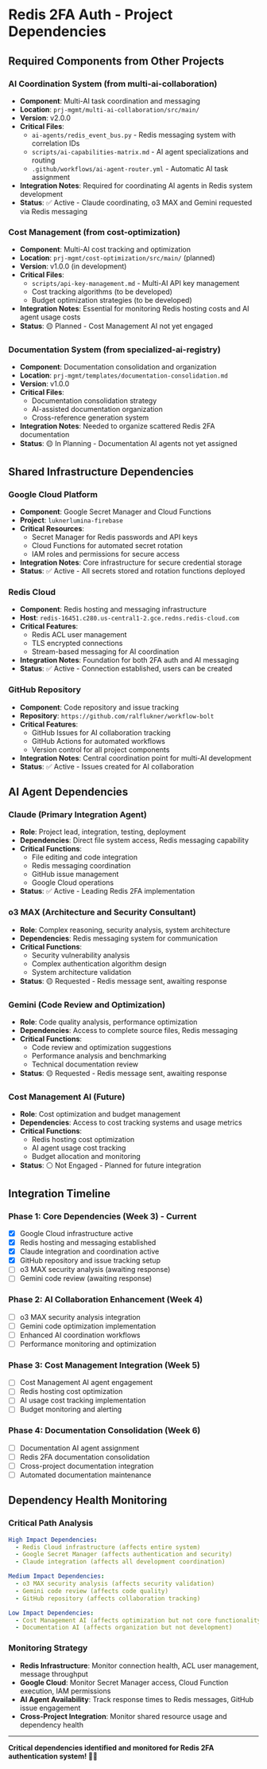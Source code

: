 # Redis 2FA Auth - Project Dependencies

## Required Components from Other Projects

### AI Coordination System (from multi-ai-collaboration)
- **Component**: Multi-AI task coordination and messaging
- **Location**: `prj-mgmt/multi-ai-collaboration/src/main/`
- **Version**: v2.0.0
- **Critical Files**:
  - `ai-agents/redis_event_bus.py` - Redis messaging system with correlation IDs
  - `scripts/ai-capabilities-matrix.md` - AI agent specializations and routing
  - `.github/workflows/ai-agent-router.yml` - Automatic AI task assignment
- **Integration Notes**: Required for coordinating AI agents in Redis system development
- **Status**: ✅ Active - Claude coordinating, o3 MAX and Gemini requested via Redis messaging

### Cost Management (from cost-optimization)  
- **Component**: Multi-AI cost tracking and optimization
- **Location**: `prj-mgmt/cost-optimization/src/main/` (planned)
- **Version**: v1.0.0 (in development)
- **Critical Files**:
  - `scripts/api-key-management.md` - Multi-AI API key management
  - Cost tracking algorithms (to be developed)
  - Budget optimization strategies (to be developed)
- **Integration Notes**: Essential for monitoring Redis hosting costs and AI agent usage costs
- **Status**: 🟡 Planned - Cost Management AI not yet engaged

### Documentation System (from specialized-ai-registry)
- **Component**: Documentation consolidation and organization
- **Location**: `prj-mgmt/templates/documentation-consolidation.md`
- **Version**: v1.0.0
- **Critical Files**:
  - Documentation consolidation strategy
  - AI-assisted documentation organization
  - Cross-reference generation system
- **Integration Notes**: Needed to organize scattered Redis 2FA documentation
- **Status**: 🟡 In Planning - Documentation AI agents not yet assigned

## Shared Infrastructure Dependencies

### Google Cloud Platform
- **Component**: Google Secret Manager and Cloud Functions
- **Project**: `luknerlumina-firebase`
- **Critical Resources**:
  - Secret Manager for Redis passwords and API keys
  - Cloud Functions for automated secret rotation
  - IAM roles and permissions for secure access
- **Integration Notes**: Core infrastructure for secure credential storage
- **Status**: ✅ Active - All secrets stored and rotation functions deployed

### Redis Cloud
- **Component**: Redis hosting and messaging infrastructure
- **Host**: `redis-16451.c280.us-central1-2.gce.redns.redis-cloud.com`
- **Critical Features**:
  - Redis ACL user management
  - TLS encrypted connections
  - Stream-based messaging for AI coordination
- **Integration Notes**: Foundation for both 2FA auth and AI messaging
- **Status**: ✅ Active - Connection established, users can be created

### GitHub Repository
- **Component**: Code repository and issue tracking
- **Repository**: `https://github.com/ralflukner/workflow-bolt`
- **Critical Features**:
  - GitHub Issues for AI collaboration tracking
  - GitHub Actions for automated workflows
  - Version control for all project components
- **Integration Notes**: Central coordination point for multi-AI development
- **Status**: ✅ Active - Issues created for AI collaboration

## AI Agent Dependencies

### Claude (Primary Integration Agent)
- **Role**: Project lead, integration, testing, deployment
- **Dependencies**: Direct file system access, Redis messaging capability
- **Critical Functions**:
  - File editing and code integration
  - Redis messaging coordination
  - GitHub issue management
  - Google Cloud operations
- **Status**: ✅ Active - Leading Redis 2FA implementation

### o3 MAX (Architecture and Security Consultant)
- **Role**: Complex reasoning, security analysis, system architecture
- **Dependencies**: Redis messaging system for communication
- **Critical Functions**:
  - Security vulnerability analysis
  - Complex authentication algorithm design
  - System architecture validation
- **Status**: 🟡 Requested - Redis message sent, awaiting response

### Gemini (Code Review and Optimization)
- **Role**: Code quality analysis, performance optimization
- **Dependencies**: Access to complete source files, Redis messaging
- **Critical Functions**:
  - Code review and optimization suggestions
  - Performance analysis and benchmarking
  - Technical documentation review
- **Status**: 🟡 Requested - Redis message sent, awaiting response

### Cost Management AI (Future)
- **Role**: Cost optimization and budget management
- **Dependencies**: Access to cost tracking systems and usage metrics
- **Critical Functions**:
  - Redis hosting cost optimization
  - AI agent usage cost tracking
  - Budget allocation and monitoring
- **Status**: ⚪ Not Engaged - Planned for future integration

## Integration Timeline

### Phase 1: Core Dependencies (Week 3) - Current
- [x] Google Cloud infrastructure active
- [x] Redis hosting and messaging established  
- [x] Claude integration and coordination active
- [x] GitHub repository and issue tracking setup
- [ ] o3 MAX security analysis (awaiting response)
- [ ] Gemini code review (awaiting response)

### Phase 2: AI Collaboration Enhancement (Week 4)
- [ ] o3 MAX security analysis integration
- [ ] Gemini code optimization implementation
- [ ] Enhanced AI coordination workflows
- [ ] Performance monitoring and optimization

### Phase 3: Cost Management Integration (Week 5)
- [ ] Cost Management AI agent engagement
- [ ] Redis hosting cost optimization
- [ ] AI usage cost tracking implementation
- [ ] Budget monitoring and alerting

### Phase 4: Documentation Consolidation (Week 6)
- [ ] Documentation AI agent assignment
- [ ] Redis 2FA documentation consolidation
- [ ] Cross-project documentation integration
- [ ] Automated documentation maintenance

## Dependency Health Monitoring

### Critical Path Analysis
```yaml
High Impact Dependencies:
  - Redis Cloud infrastructure (affects entire system)
  - Google Secret Manager (affects authentication and security)
  - Claude integration (affects all development coordination)

Medium Impact Dependencies:
  - o3 MAX security analysis (affects security validation)
  - Gemini code review (affects code quality)
  - GitHub repository (affects collaboration tracking)

Low Impact Dependencies:
  - Cost Management AI (affects optimization but not core functionality)
  - Documentation AI (affects organization but not development)
```

### Monitoring Strategy
- **Redis Infrastructure**: Monitor connection health, ACL user management, message throughput
- **Google Cloud**: Monitor Secret Manager access, Cloud Function execution, IAM permissions
- **AI Agent Availability**: Track response times to Redis messages, GitHub issue engagement
- **Cross-Project Integration**: Monitor shared resource usage and dependency health

---

**Critical dependencies identified and monitored for Redis 2FA authentication system! 🔐🔗**